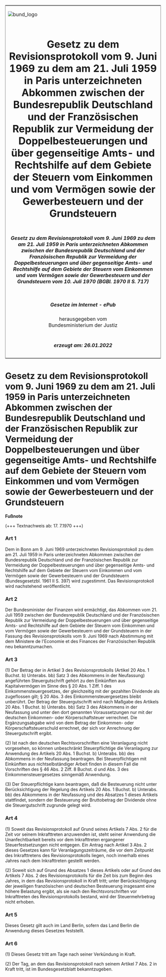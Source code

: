 <span id="DECKBLATT.html"></span>

<table border="0" frame="border" width="100%">

<tr valign="top">

<td align="left">

![bund\_logo](BfJ_2021_Web_de_de.gif)

</td>

<td align="right">

 

</td>

</tr>

<tr align="center" valign="middle">

<td colspan="2">

# Gesetz zu dem Revisionsprotokoll vom 9. Juni 1969 zu dem am 21. Juli 1959 in Paris unterzeichneten Abkommen zwischen der Bundesrepublik Deutschland und der Französischen Republik zur Vermeidung der Doppelbesteuerungen und über gegenseitige Amts- und Rechtshilfe auf dem Gebiete der Steuern vom Einkommen und vom Vermögen sowie der Gewerbesteuern und der Grundsteuern

</td>

</tr>

<tr align="center" valign="middle">

<td colspan="2">

##### Gesetz zu dem Revisionsprotokoll vom 9. Juni 1969 zu dem am 21. Juli 1959 in Paris unterzeichneten Abkommen zwischen der Bundesrepublik Deutschland und der Französischen Republik zur Vermeidung der Doppelbesteuerungen und über gegenseitige Amts- und Rechtshilfe auf dem Gebiete der Steuern vom Einkommen und vom Vermögen sowie der Gewerbesteuern und der Grundsteuern vom 10. Juli 1970 (BGBl. 1970 II S. 717)

</td>

</tr>

<tr align="center" valign="middle">

<td colspan="2">

  
  

##### Gesetze im Internet - ePub  
  
herausgegeben vom  
Bundesministerium der Justiz

</td>

</tr>

<tr align="center" valign="bottom">

<td colspan="2">

  
  

##### erzeugt am: 26.01.2022

</td>

</tr>

</table>

<span id="BJNR207170970.html"></span>

# Gesetz zu dem Revisionsprotokoll vom 9. Juni 1969 zu dem am 21. Juli 1959 in Paris unterzeichneten Abkommen zwischen der Bundesrepublik Deutschland und der Französischen Republik zur Vermeidung der Doppelbesteuerungen und über gegenseitige Amts- und Rechtshilfe auf dem Gebiete der Steuern vom Einkommen und vom Vermögen sowie der Gewerbesteuern und der Grundsteuern

<div>

  
**Fußnote**

<div class="jnhtml">

<div>

<div class="jurAbsatz">

(+++ Textnachweis ab: 17. 7.1970 +++)

</div>

</div>

</div>

</div>

<span id="BJNR207170970BJNE000100306.html"></span>

### Art 1  

<div>

<div class="jnhtml">

<div>

<div class="jurAbsatz">

Dem in Bonn am 9. Juni 1969 unterzeichneten Revisionsprotokoll zu dem am
21. Juli 1959 in Paris unterzeichneten Abkommen zwischen der
Bundesrepublik Deutschland und der Französischen Republik zur Vermeidung
der Doppelbesteuerungen und über gegenseitige Amts- und Rechtshilfe auf
dem Gebiete der Steuern vom Einkommen und vom Vermögen sowie der
Gewerbesteuern und der Grundsteuern (Bundesgesetzbl. 1961 II S. 397)
wird zugestimmt. Das Revisionsprotokoll wird nachstehend veröffentlicht.

</div>

</div>

</div>

</div>

<span id="BJNR207170970BJNE000200306.html"></span>

### Art 2  

<div>

<div class="jnhtml">

<div>

<div class="jurAbsatz">

Der Bundesminister der Finanzen wird ermächtigt, das Abkommen vom 21.
Juli 1959 zwischen der Bundesrepublik Deutschland und der Französischen
Republik zur Vermeidung der Doppelbesteuerungen und über gegenseitige
Amts- und Rechtshilfe auf dem Gebiete der Steuern vom Einkommen und vom
Vermögen sowie der Gewerbesteuern und der Grundsteuern in der Fassung
des Revisionsprotokolls vom 9. Juni 1969 nach Abstimmung mit dem
Ministere de l'Economie et des Finances der Französischen Republik neu
bekanntzumachen.

</div>

</div>

</div>

</div>

<span id="BJNR207170970BJNE000300306.html"></span>

### Art 3  

<div>

<div class="jnhtml">

<div>

<div class="jurAbsatz">

(1) Der Betrag der in Artikel 3 des Revisionsprotokolls (Artikel 20 Abs.
1 Buchst. b) Unterabs. bb) Satz 3 des Abkommens in der Neufassung)
angeführten Steuergutschrift gehört zu den Einkünften aus
Kapitalvermögen im Sinne des § 20 Abs. 1 Ziff. 1 des
Einkommensteuergesetzes, der gleichzeitig mit der gezahlten Dividende
als zugeflossen gilt; § 20 Abs. 3 des Einkommensteuergesetzes bleibt
unberührt. Der Betrag der Steuergutschrift wird nach Maßgabe des
Artikels 20 Abs. 1 Buchst. b) Unterabs. bb) Satz 3 des Abkommens in der
Neufassung und unter den dort genannten Voraussetzungen nur mit der
deutschen Einkommen- oder Körperschaftsteuer verrechnet. Die
Ergänzungsabgabe wird von dem Betrag der Einkommen- oder
Körperschaftsteuerschuld errechnet, der sich vor Anrechnung der
Steuergutschrift ergibt.

</div>

<div class="jurAbsatz">

(2) Ist nach den deutschen Rechtsvorschriften eine Veranlagung nicht
vorgesehen, so können unbeschränkt Steuerpflichtige die Veranlagung zur
Anwendung des Artikels 20 Abs. 1 Buchst. b) Unterabs. bb) des Abkommens
in der Neufassung beantragen. Bei Steuerpflichtigen mit Einkünften aus
nichtselbständiger Arbeit finden in diesem Fall die Vorschriften des §
46 Abs. 2 Ziff. 8 Buchst. d und Abs. 3 des Einkommensteuergesetzes
sinngemäß Anwendung.

</div>

<div class="jurAbsatz">

(3) Der Steuerpflichtige kann beantragen, daß die Besteuerung nicht
unter Berücksichtigung der Regelung des Artikels 20 Abs. 1 Buchst. b)
Unterabs. bb) des Abkommens in der Neufassung und des Absatzes 1 dieses
Artikels stattfindet, sondern der Besteuerung der Bruttobetrag der
Dividende ohne die Steuergutschrift zugrunde gelegt wird.

</div>

</div>

</div>

</div>

<span id="BJNR207170970BJNE000400306.html"></span>

### Art 4  

<div>

<div class="jnhtml">

<div>

<div class="jurAbsatz">

(1) Soweit das Revisionsprotokoll auf Grund seines Artikels 7 Abs. 2 für
die Zeit vor seinem Inkrafttreten anzuwenden ist, steht seiner Anwendung
die Unanfechtbarkeit bereits vor dem Inkrafttreten ergangener
Steuerfestsetzungen nicht entgegen. Ein Antrag nach Artikel 3 Abs. 2
dieses Gesetzes kann für Veranlagungszeiträume, die vor dem Zeitpunkt
des Inkrafttretens des Revisionsprotokolls liegen, noch innerhalb eines
Jahres nach dem Inkrafttreten gestellt werden.

</div>

<div class="jurAbsatz">

(2) Soweit sich auf Grund des Absatzes 1 dieses Artikels oder auf Grund
des Artikels 7 Abs. 2 des Revisionsprotokolls für die Zeit bis zum
Beginn des Jahres, in dem das Revisionsprotokoll in Kraft tritt; unter
Berücksichtigung der jeweiligen französischen und deutschen Besteuerung
insgesamt eine höhere Belastung ergibt, als sie nach den
Rechtsvorschriften vor Inkrafttreten des Revisionsprotokolls bestand,
wird der Steuermehrbetrag nicht erhoben.

</div>

</div>

</div>

</div>

<span id="BJNR207170970BJNE000500306.html"></span>

### Art 5  

<div>

<div class="jnhtml">

<div>

<div class="jurAbsatz">

Dieses Gesetz gilt auch im Land Berlin, sofern das Land Berlin die
Anwendung dieses Gesetzes feststellt.

</div>

</div>

</div>

</div>

<span id="BJNR207170970BJNE000600306.html"></span>

### Art 6  

<div>

<div class="jnhtml">

<div>

<div class="jurAbsatz">

(1) Dieses Gesetz tritt am Tage nach seiner Verkündung in Kraft.

</div>

<div class="jurAbsatz">

(2) Der Tag, an dem das Revisionsprotokoll nach seinem Artikel 7 Abs. 2
in Kraft tritt, ist im Bundesgesetzblatt bekanntzugeben.

</div>

</div>

</div>

</div>
